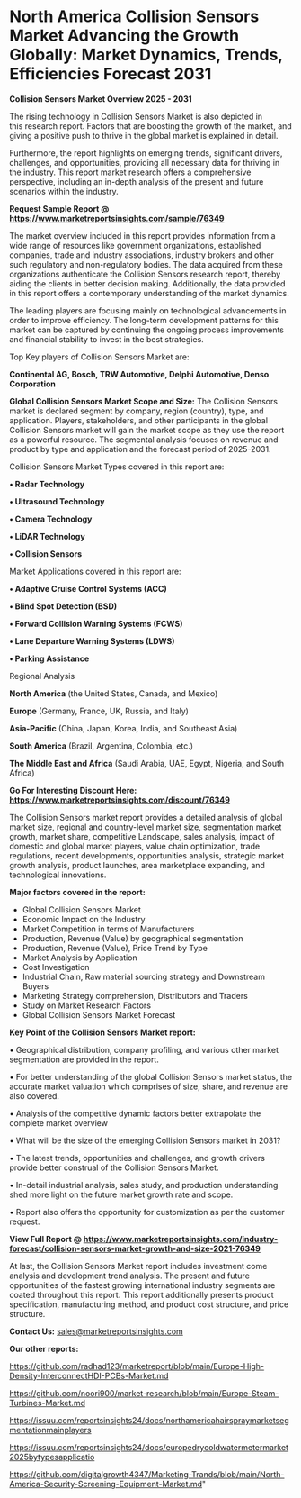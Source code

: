 # North America Collision Sensors Market Advancing the Growth Globally: Market Dynamics, Trends, Efficiencies Forecast 2031

<Strong> Collision Sensors Market Overview 2025 - 2031</strong>

The rising technology in Collision Sensors Market is also depicted in this research report. Factors that are boosting the growth of the market, and giving a positive push to thrive in the global market is explained in detail.

Furthermore, the report highlights on emerging trends, significant drivers, challenges, and opportunities, providing all necessary data for thriving in the industry. This report market research offers a comprehensive perspective, including an in-depth analysis of the present and future scenarios within the industry.

<strong>Request Sample Report @ <a href=https://www.marketreportsinsights.com/sample/76349>https://www.marketreportsinsights.com/sample/76349</a></strong>

The market overview included in this report provides information from a wide range of resources like government organizations, established companies, trade and industry associations, industry brokers and other such regulatory and non-regulatory bodies. The data acquired from these organizations authenticate the Collision Sensors research report, thereby aiding the clients in better decision making. Additionally, the data provided in this report offers a contemporary understanding of the market dynamics.

The leading players are focusing mainly on technological advancements in order to improve efficiency. The long-term development patterns for this market can be captured by continuing the ongoing process improvements and financial stability to invest in the best strategies.

Top Key players of Collision Sensors Market are:

<strong>Continental AG, Bosch, TRW Automotive, Delphi Automotive, Denso Corporation</strong>

<strong><b>Global Collision Sensors Market Scope and Size:</b></strong>
The Collision Sensors market is declared segment by company, region (country), type, and application. Players, stakeholders, and other participants in the global Collision Sensors market will gain the market scope as they use the report as a powerful resource. The segmental analysis focuses on revenue and product by type and application and the forecast period of 2025-2031.

Collision Sensors Market Types covered in this report are:

<strong>• Radar Technology

• Ultrasound Technology

• Camera Technology

• LiDAR Technology

• Collision Sensors</strong>

Market Applications covered in this report are:

<strong>• Adaptive Cruise Control Systems (ACC)

• Blind Spot Detection (BSD)

• Forward Collision Warning Systems (FCWS)

• Lane Departure Warning Systems (LDWS)

• Parking Assistance</strong> 

Regional Analysis

<strong>North America</strong> (the United States, Canada, and Mexico)

<strong>Europe</strong> (Germany, France, UK, Russia, and Italy)

<strong>Asia-Pacific</strong> (China, Japan, Korea, India, and Southeast Asia)

<strong>South America</strong> (Brazil, Argentina, Colombia, etc.)

<strong>The Middle East and Africa</strong> (Saudi Arabia, UAE, Egypt, Nigeria, and South Africa)

<strong>Go For Interesting Discount Here: <a href=https://www.marketreportsinsights.com/discount/76349>https://www.marketreportsinsights.com/discount/76349</a></strong>

The Collision Sensors market report provides a detailed analysis of global market size, regional and country-level market size, segmentation market growth, market share, competitive Landscape, sales analysis, impact of domestic and global market players, value chain optimization, trade regulations, recent developments, opportunities analysis, strategic market growth analysis, product launches, area marketplace expanding, and technological innovations.

<strong><b>Major factors covered in the report:</b></strong>
<ul>
  <li>Global Collision Sensors Market </li>
  <li>Economic Impact on the Industry</li>
  <li>Market Competition in terms of Manufacturers</li>
  <li>Production, Revenue (Value) by geographical segmentation</li>
  <li>Production, Revenue (Value), Price Trend by Type</li>
  <li>Market Analysis by Application</li>
  <li>Cost Investigation</li>
  <li>Industrial Chain, Raw material sourcing strategy and Downstream Buyers</li>
  <li>Marketing Strategy comprehension, Distributors and Traders</li>
  <li>Study on Market Research Factors</li>
  <li>Global Collision Sensors Market Forecast</li>
</ul>

<strong><b>Key Point of the Collision Sensors Market report:</b></strong>

• Geographical distribution, company profiling, and various other market segmentation are provided in the report.

• For better understanding of the global Collision Sensors market status, the accurate market valuation which comprises of size, share, and revenue are also covered.

• Analysis of the competitive dynamic factors better extrapolate the complete market overview

• What will be the size of the emerging Collision Sensors market in 2031?

• The latest trends, opportunities and challenges, and growth drivers provide better construal of the Collision Sensors Market.

• In-detail industrial analysis, sales study, and production understanding shed more light on the future market growth rate and scope.

• Report also offers the opportunity for customization as per the customer request.

<strong><b>View Full Report @ <a href=https://www.marketreportsinsights.com/industry-forecast/collision-sensors-market-growth-and-size-2021-76349>https://www.marketreportsinsights.com/industry-forecast/collision-sensors-market-growth-and-size-2021-76349</a></b></strong>


At last, the Collision Sensors Market report includes investment come analysis and development trend analysis. The present and future opportunities of the fastest growing international industry segments are coated throughout this report. This report additionally presents product specification, manufacturing method, and product cost structure, and price structure.

<strong>Contact Us:</strong>
sales@marketreportsinsights.com

<strong>Our other reports:</strong>

<a href=https://github.com/radhad123/marketreport/blob/main/Europe-High-Density-InterconnectHDI-PCBs-Market.md>https://github.com/radhad123/marketreport/blob/main/Europe-High-Density-InterconnectHDI-PCBs-Market.md</a>

<a href=https://github.com/noori900/market-research/blob/main/Europe-Steam-Turbines-Market.md>https://github.com/noori900/market-research/blob/main/Europe-Steam-Turbines-Market.md</a>

<a href=https://issuu.com/reportsinsights24/docs/northamericahairspraymarketsegmentationmainplayers>https://issuu.com/reportsinsights24/docs/northamericahairspraymarketsegmentationmainplayers</a>

<a href=https://issuu.com/reportsinsights24/docs/europedrycoldwatermetermarket2025bytypesapplicatio>https://issuu.com/reportsinsights24/docs/europedrycoldwatermetermarket2025bytypesapplicatio</a>

<a href=https://github.com/digitalgrowth4347/Marketing-Trands/blob/main/North-America-Security-Screening-Equipment-Market.md>https://github.com/digitalgrowth4347/Marketing-Trands/blob/main/North-America-Security-Screening-Equipment-Market.md</a>"
